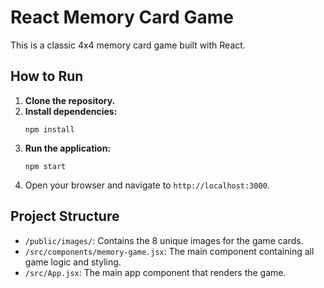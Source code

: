 # React Memory Card Game

This is a classic 4x4 memory card game built with React.

## How to Run

1.  **Clone the repository.**
2.  **Install dependencies:**
    ```
    npm install
    ```
3.  **Run the application:**
    ```
    npm start
    ```
4. Open your browser and navigate to `http://localhost:3000`.

## Project Structure

-   `/public/images/`: Contains the 8 unique images for the game cards.
-   `/src/components/memory-game.jsx`: The main component containing all game logic and styling.
-   `/src/App.jsx`: The main app component that renders the game.